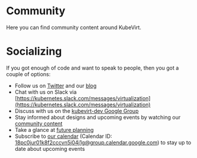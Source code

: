 # Community

Here you can find community content around KubeVirt.

# Socializing

If you got enough of code and want to speak to people, then you got a couple
of options:

* Follow us on [Twitter](https://twitter.com/kubevirt) and our [blog](https://kubevirt.github.io/blog/)
* Chat with us on Slack via [https://kubernetes.slack.com/messages/virtualization](https://kubernetes.slack.com/messages/virtualization)
* Discuss with us on the [kubevirt-dev Google Group](https://groups.google.com/forum/#!forum/kubevirt-dev)
* Stay informed about designs and upcoming events by watching our [community content](https://github.com/kubevirt/community/)
* Take a glance at [future planning](https://trello.com/b/50CuosoD/kubevirt)
* Subscribe to [our calendar](https://calendar.google.com/calendar/embed?src=18pc0jur01k8f2cccvn5j04j1g%40group.calendar.google.com&ctz=Etc%2FGMT) (Calendar ID:
18pc0jur01k8f2cccvn5j04j1g@group.calendar.google.com) to stay up to date about upcoming events
